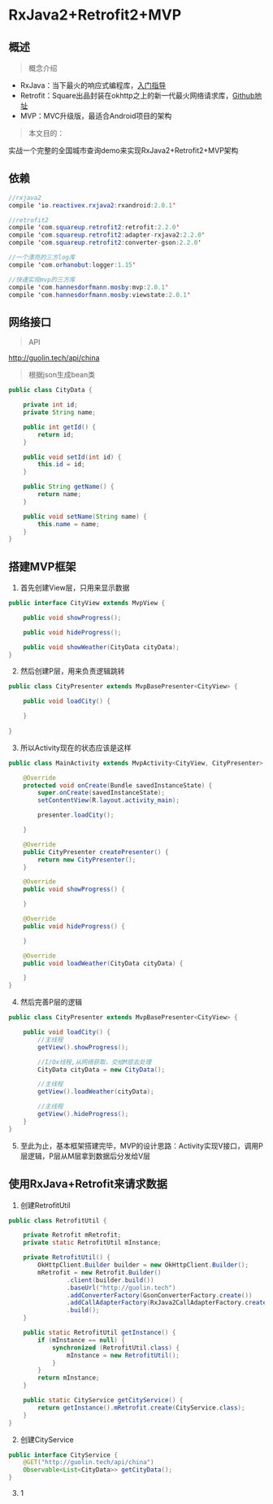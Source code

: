 # RxJava2+Retrofit2+MVP
## 概述

> 概念介绍

 - RxJava：当下最火的响应式编程库，[入门指导][1]
 - Retrofit：Square出品封装在okhttp之上的新一代最火网络请求库，[Github地址][2]
 - MVP：MVC升级版，最适合Android项目的架构

> 本文目的：

实战一个完整的全国城市查询demo来实现RxJava2+Retrofit2+MVP架构


## 依赖

``` java
//rxjava2
compile 'io.reactivex.rxjava2:rxandroid:2.0.1'

//retrofit2
compile 'com.squareup.retrofit2:retrofit:2.2.0'
compile 'com.squareup.retrofit2:adapter-rxjava2:2.2.0'
compile 'com.squareup.retrofit2:converter-gson:2.2.0'

//一个漂亮的三方log库
compile 'com.orhanobut:logger:1.15'

//快速实现mvp的三方库
compile 'com.hannesdorfmann.mosby:mvp:2.0.1'
compile 'com.hannesdorfmann.mosby:viewstate:2.0.1'
```

## 网络接口

> API

http://guolin.tech/api/china

> 根据json生成bean类

``` java
public class CityData {

    private int id;
    private String name;

    public int getId() {
        return id;
    }

    public void setId(int id) {
        this.id = id;
    }

    public String getName() {
        return name;
    }

    public void setName(String name) {
        this.name = name;
    }
}
```

## 搭建MVP框架

 1. 首先创建View层，只用来显示数据
 
``` java
public interface CityView extends MvpView {

    public void showProgress();

    public void hideProgress();

    public void showWeather(CityData cityData);
}
```

 2. 然后创建P层，用来负责逻辑跳转
 

``` java
public class CityPresenter extends MvpBasePresenter<CityView> {

    public void loadCity() {

    }
	
}
```

 3. 所以Activity现在的状态应该是这样

``` java
public class MainActivity extends MvpActivity<CityView, CityPresenter> implements CityView {

    @Override
    protected void onCreate(Bundle savedInstanceState) {
        super.onCreate(savedInstanceState);
        setContentView(R.layout.activity_main);

        presenter.loadCity();

    }

    @Override
    public CityPresenter createPresenter() {
        return new CityPresenter();
    }

    @Override
    public void showProgress() {

    }

    @Override
    public void hideProgress() {

    }

    @Override
    public void loadWeather(CityData cityData) {

    }
}
```

 4. 然后完善P层的逻辑

``` java
public class CityPresenter extends MvpBasePresenter<CityView> {

    public void loadCity() {
        //主线程
        getView().showProgress();

        //I/Ox线程,从网络获取，交给M层去处理
        CityData cityData = new CityData();

        //主线程
        getView().loadWeather(cityData);

        //主线程
        getView().hideProgress();
    }
}
```


 5. 至此为止，基本框架搭建完毕，MVP的设计思路：Activity实现V接口，调用P层逻辑，P层从M层拿到数据后分发给V层

## 使用RxJava+Retrofit来请求数据

 1. 创建RetrofitUtil
 
``` java
public class RetrofitUtil {

    private Retrofit mRetrofit;
    private static RetrofitUtil mInstance;

    private RetrofitUtil() {
        OkHttpClient.Builder builder = new OkHttpClient.Builder();
        mRetrofit = new Retrofit.Builder()
                .client(builder.build())
                .baseUrl("http://guolin.tech")
                .addConverterFactory(GsonConverterFactory.create())
                .addCallAdapterFactory(RxJava2CallAdapterFactory.create())
                .build();
    }

    public static RetrofitUtil getInstance() {
        if (mInstance == null) {
            synchronized (RetrofitUtil.class) {
                mInstance = new RetrofitUtil();
            }
        }
        return mInstance;
    }

    public static CityService getCityService() {
        return getInstance().mRetrofit.create(CityService.class);
    }
}
```


 2. 创建CityService
 
``` java
public interface CityService {
    @GET("http://guolin.tech/api/china")
    Observable<List<CityData>> getCityData();
}
```


 3. 1

  [1]: http://gank.io/post/560e15be2dca930e00da1083
  [2]: https://github.com/square/retrofit
